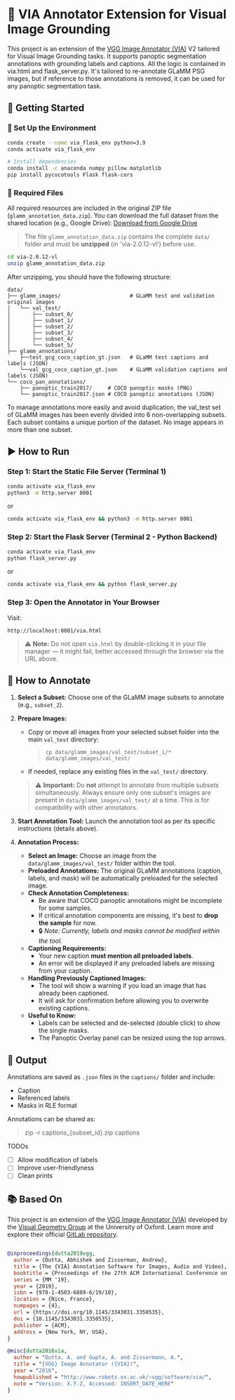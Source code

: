 # 📌 VIA Annotator Extension for Visual Image Grounding

This project is an extension of the [VGG Image Annotator (VIA)](https://www.robots.ox.ac.uk/~vgg/software/via/) V2 tailored for Visual Image Grounding tasks. It supports panoptic segmentation annotations with grounding labels and captions. All the logic is contained in via.html and flask_server.py. It's tailored to re-annotate GLaMM PSG images, but if reference to those annotations is removed, it can be used for any panoptic segmentation task.


## 🚀 Getting Started
### 🔧 Set Up the Environment
```bash
conda create --name via_flask_env python=3.9
conda activate via_flask_env

# Install dependencies
conda install -c anaconda numpy pillow matplotlib
pip install pycocotools Flask flask-cors
```
### 📁 Required Files
All required resources are included in the original ZIP file (`glamm_annotation_data.zip`). 
You can download the full dataset from the shared location (e.g., Google Drive): [Download from Google Drive](https://drive.google.com/file/d/14lP7lapSbMm-vFQuJR21VdozEdLhICjT/view?usp=sharing)  

> The file `glamm_annotation_data.zip` contains the complete `data/` folder and must be **unzipped** (in 'via-2.0.12-vl') before use.

```bash
cd via-2.0.12-vl
unzip glamm_annotation_data.zip
```
After unzipping, you should have the following structure:

```text
data/
├── glamm_images/                      # GLaMM test and validation original images 
│   └── val_test/
│       ├── subset_0/
│       ├── subset_1/
│       ├── subset_2/
│       ├── subset_3/
│       ├── subset_4/
│       └── subset_5/
├── glamm_annotations/      
    ├──test_gcg_coco_caption_gt.json   # GLaMM test captions and labels (JSON)
    └──val_gcg_coco_caption_gt.json    # GLaMM validation captions and labels (JSON)
└── coco_pan_annotations/
    ├── panoptic_train2017/     # COCO panoptic masks (PNG)
    └── panoptic_train2017.json # COCO panoptic annotations (JSON)
```

To manage annotations more easily and avoid duplication, the val_test set of GLaMM images has been evenly divided into 6 non-overlapping subsets. 
Each subset contains a unique portion of the dataset. No image appears in more than one subset.

## ▶️ How to Run
### Step 1: Start the Static File Server (Terminal 1)
```bash
conda activate via_flask_env
python3 -m http.server 8001
```
or 
```bash
conda activate via_flask_env && python3 -m http.server 8001
```

### Step 2: Start the Flask Server (Terminal 2 - Python Backend)
```bash
conda activate via_flask_env
python flask_server.py
```
or 
```bash
conda activate via_flask_env && python flask_server.py
```

### Step 3: Open the Annotator in Your Browser

Visit:
```
http://localhost:8001/via.html
```
> ⚠️ **Note:** Do not open `via.html` by double-clicking it in your file manager — it might fail, better accessed through the browser via the URL above.

## 📝 How to Annotate

1.  **Select a Subset:** Choose one of the GLaMM image subsets to annotate (e.g., `subset_2`).

2.  **Prepare Images:**
    *   Copy or move all images from your selected subset folder into the main `val_test` directory:
        > `cp data/glamm_images/val_test/subset_i/* data/glamm_images/val_test/`
    *   If needed, replace any existing files in the `val_test/` directory.

    > ⚠️ **Important:** Do **not** attempt to annotate from multiple subsets simultaneously. Always ensure only one subset's images are present in `data/glamm_images/val_test/` at a time. This is for compatibility with other annotators. 

3.  **Start Annotation Tool:** Launch the annotation tool as per its specific instructions (details above).

4.  **Annotation Process:**
    *   **Select an Image:** Choose an image from the `data/glamm_images/val_test/` folder within the tool.
    *   **Preloaded Annotations:** The original GLaMM annotations (caption, labels, and mask) will be automatically preloaded for the selected image.
    *   **Check Annotation Completeness:**
        *   Be aware that COCO panoptic annotations might be incomplete for some samples.
        *   If critical annotation components are missing, it's best to **drop the sample** for now.
        *   🔒 *Note: Currently, labels and masks cannot be modified within the tool.*
    *   **Captioning Requirements:**
        *   Your new caption **must mention all preloaded labels**.
        *   An error will be displayed if any preloaded labels are missing from your caption.
    *   **Handling Previously Captioned Images:**
        *   The tool will show a warning if you load an image that has already been captioned.
        *   It will ask for confirmation before allowing you to overwrite existing captions.
    *   **Useful to Know:**
        *   Labels can be selected and de-selected (double click) to show the single masks.  
        *   The Panoptic Overlay panel can be resized using the top arrows. 

## 💾 Output

Annotations are saved as `.json` files in the `captions/` folder and include:
*   Caption
*   Referenced labels
*   Masks in RLE format

  
Annotations can be shared as:
> zip -r captions_{subset_id}.zip captions


TODOs 
- [ ] Allow modification of labels
- [ ] Improve user-friendlyness
- [ ] Clean prints

## 📚 Based On

This project is an extension of the [VGG Image Annotator (VIA)](https://www.robots.ox.ac.uk/~vgg/software/via/) developed by the [Visual Geometry Group](http://www.robots.ox.ac.uk/~vgg/) at the University of Oxford. Learn more and explore their official [GitLab repository](https://gitlab.com/vgg/via).

```bibtex

@inproceedings{dutta2019vgg,
  author = {Dutta, Abhishek and Zisserman, Andrew},
  title = {The {VIA} Annotation Software for Images, Audio and Video},
  booktitle = {Proceedings of the 27th ACM International Conference on Multimedia},
  series = {MM '19},
  year = {2019},
  isbn = {978-1-4503-6889-6/19/10},
  location = {Nice, France},
  numpages = {4},
  url = {https://doi.org/10.1145/3343031.3350535},
  doi = {10.1145/3343031.3350535},
  publisher = {ACM},
  address = {New York, NY, USA},
} 

@misc{dutta2016via,
  author = "Dutta, A. and Gupta, A. and Zissermann, A.",
  title = "{VGG} Image Annotator ({VIA})",
  year = "2016",
  howpublished = "http://www.robots.ox.ac.uk/~vgg/software/via/",
  note = "Version: X.Y.Z, Accessed: INSERT_DATE_HERE" 
}
```
